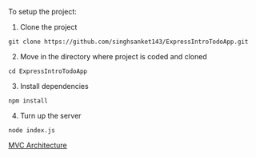 To setup the project:

1. Clone the project

```
git clone https://github.com/singhsanket143/ExpressIntroTodoApp.git
```

2. Move in the directory where project is coded and cloned

```
cd ExpressIntroTodoApp
```

3. Install dependencies

```
npm install
```

4. Turn up the server

```
node index.js
```

[MVC Architecture](https://drive.google.com/file/d/1v9BuuTMctOMMJJBliA3YsFJh52S10Khk/view?usp=sharing)

